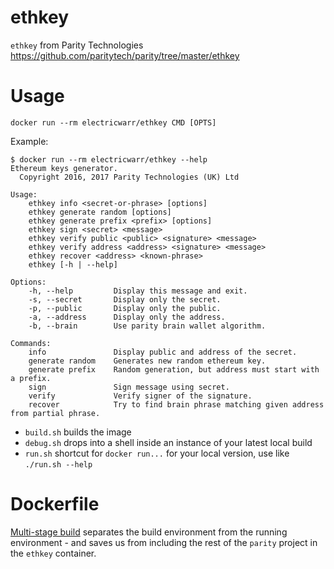 # ethkey
`ethkey` from Parity Technologies https://github.com/paritytech/parity/tree/master/ethkey

# Usage

`docker run --rm electricwarr/ethkey CMD [OPTS]`

Example:

```
$ docker run --rm electricwarr/ethkey --help
Ethereum keys generator.
  Copyright 2016, 2017 Parity Technologies (UK) Ltd

Usage:
    ethkey info <secret-or-phrase> [options]
    ethkey generate random [options]
    ethkey generate prefix <prefix> [options]
    ethkey sign <secret> <message>
    ethkey verify public <public> <signature> <message>
    ethkey verify address <address> <signature> <message>
    ethkey recover <address> <known-phrase>
    ethkey [-h | --help]

Options:
    -h, --help         Display this message and exit.
    -s, --secret       Display only the secret.
    -p, --public       Display only the public.
    -a, --address      Display only the address.
    -b, --brain        Use parity brain wallet algorithm.

Commands:
    info               Display public and address of the secret.
    generate random    Generates new random ethereum key.
    generate prefix    Random generation, but address must start with a prefix.
    sign               Sign message using secret.
    verify             Verify signer of the signature.
    recover            Try to find brain phrase matching given address from partial phrase.
```

- `build.sh` builds the image
- `debug.sh` drops into a shell inside an instance of your latest local build
- `run.sh`   shortcut for `docker run...` for your local version, use like `./run.sh --help`

# Dockerfile

[Multi-stage build](https://docs.docker.com/develop/develop-images/multistage-build/) separates the build environment from the running environment - and saves us from including the rest of the `parity` project in the `ethkey` container.

